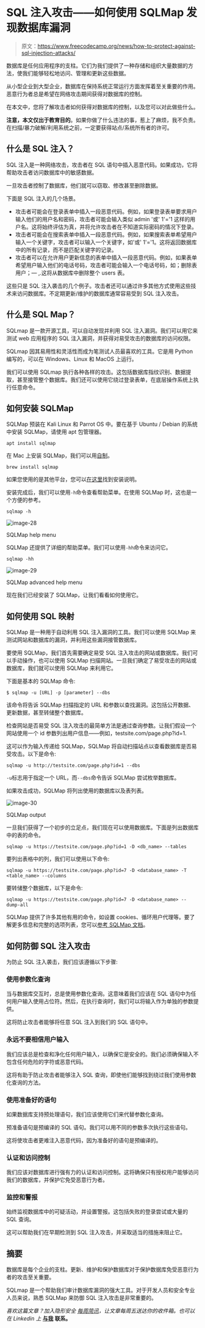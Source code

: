 # SQL 注入攻击——如何使用 SQLMap 发现数据库漏洞

> 原文：<https://www.freecodecamp.org/news/how-to-protect-against-sql-injection-attacks/>

数据库是任何应用程序的支柱。它们为我们提供了一种存储和组织大量数据的方法，使我们能够轻松地访问、管理和更新这些数据。

从小型企业到大型企业，数据库在保持系统正常运行方面发挥着至关重要的作用。恶意行为者总是希望在网络攻击期间获得对数据库的控制。

在本文中，您将了解攻击者如何获得对数据库的控制，以及您可以对此做些什么。

**注意，本文仅出于教育目的**。如果你做了什么违法的事，惹上了麻烦，我不负责。在扫描/暴力破解/利用系统之前，一定要获得站点/系统所有者的许可。

## 什么是 SQL 注入？

SQL 注入是一种网络攻击，攻击者在 SQL 语句中插入恶意代码。如果成功，它将帮助攻击者访问数据库中的敏感数据。

一旦攻击者控制了数据库，他们就可以窃取、修改甚至删除数据。

下面是 SQL 注入的几个场景。

*   攻击者可能会在登录表单中插入一段恶意代码。例如，如果登录表单要求用户输入他们的用户名和密码，攻击者可能会输入类似 admin '或' 1'='1 这样的用户名。这将始终评估为真，并将允许攻击者在不知道实际密码的情况下登录。
*   攻击者可能会在搜索表单中插入一段恶意代码。例如，如果搜索表单希望用户输入一个关键字，攻击者可以输入一个关键字，如'或' 1'='1。这将返回数据库中的所有记录，而不是匹配关键字的记录。
*   攻击者可以在允许用户更新信息的表单中插入一段恶意代码。例如，如果表单希望用户输入他们的电话号码，攻击者可能会输入一个电话号码，如；删除表用户；— ,.这将从数据库中删除整个 users 表。

这些只是 SQL 注入袭击的几个例子。攻击者还可以通过许多其他方式使用这些技术来访问数据库。不定期更新/维护的数据库通常容易受到 SQL 注入攻击。

## 什么是 SQL Map？

SQLmap 是一款开源工具，可以自动发现并利用 SQL 注入漏洞。我们可以用它来测试 web 应用程序的 SQL 注入漏洞，并获得对易受攻击的数据库的访问权限。

SQLmap 因其易用性和灵活性而成为笔测试人员最喜欢的工具。它是用 Python 编写的，可以在 Windows、Linux 和 MacOS 上运行。

我们可以使用 SQLmap 执行各种各样的攻击。这包括数据库指纹识别、数据提取，甚至接管整个数据库。我们还可以使用它绕过登录表单，在底层操作系统上执行任意命令。

## 如何安装 SQLMap

SQLMap 预装在 Kali Linux 和 Parrot OS 中。要在基于 Ubuntu / Debian 的系统中安装 SQLMap，请使用 apt 包管理器。

```
apt install sqlmap
```

在 Mac 上安装 SQLMap，我们可以用[自制](https://brew.sh/)。

```
brew install sqlmap
```

如果您使用的是其他平台，您可以[在这里](https://sqlmap.org/)找到安装说明。

安装完成后，我们可以使用`-h`命令查看帮助菜单。在使用 SQLMap 时，这也是一个方便的参考。

```
sqlmap -h
```

![image-28](img/d3092474cef8ae146ab0fa3dfbb9e368.png)

SQLMap help menu

SQLMap 还提供了详细的帮助菜单。我们可以使用`-hh`命令来访问它。

```
sqlmap -hh
```

![image-29](img/efffc0292d68b87c120a8ce0582d02dc.png)

SQLMap advanced help menu

现在我们已经安装了 SQLMap，让我们看看如何使用它。

## **如何使用 SQL 映射**

SQLMap 是一种用于自动利用 SQL 注入漏洞的工具。我们可以使用 SQLMap 来测试网站和数据库的漏洞，并利用这些漏洞接管数据库。

要使用 SQLMap，我们首先需要确定易受 SQL 注入攻击的网站或数据库。我们可以手动操作，也可以使用 SQLMap 扫描网站。一旦我们确定了易受攻击的网站或数据库，我们就可以使用 SQLMap 来利用它。

下面是基本的 SQLMap 命令:

```
$ sqlmap -u [URL] -p [parameter] --dbs
```

该命令将告诉 SQLMap 扫描指定的 URL 和参数以查找漏洞。这包括公开数据、更新数据，甚至转储整个数据库。

检查网站是否易受 SQL 注入攻击的最简单方法是通过查询参数。让我们假设一个网站使用一个 id 参数列出用户信息——例如，testsite.com/page.php?id=1.

这可以作为输入传递给 SQLMap，SQLMap 将自动扫描站点以查看数据库是否易受攻击。以下是命令:

```
sqlmap -u http://testsite.com/page.php?id=1 --dbs
```

`-u`标志用于指定一个 URL，而`--dbs`命令告诉 SQLMap 尝试枚举数据库。

如果攻击成功，SQLMap 将列出使用的数据库以及表列表。

![image-30](img/a299632a68d2c0ae799a2dbc1b0679d2.png)

SQLMap output

一旦我们获得了一个初步的立足点，我们现在可以使用数据库。下面是列出数据库中的表的命令。

```
sqlmap -u https://testsite.com/page.php?id=1 -D <db_name> --tables
```

要列出表格中的列，我们可以使用以下命令:

```
sqlmap -u https://testsite.com/page.php?id=7 -D <database_name> -T <table_name> --columns
```

要转储整个数据库，以下是命令:

```
sqlmap -u https://testsite.com/page.php?id=7 -D <database_name> --dump-all
```

SQLMap 提供了许多其他有用的命令，如设置 cookies、循环用户代理等。要了解更多信息和完整的选项列表，您可以[参考 SQLMap 文档](https://github.com/sqlmapproject/sqlmap/wiki/Introduction)。

## 如何防御 SQL 注入攻击

为防止 SQL 注入袭击，我们应该遵循以下步骤:

### 使用参数化查询

当与数据库交互时，总是使用参数化查询。这意味着我们应该在 SQL 语句中为任何用户输入使用占位符。然后，在执行查询时，我们可以将输入作为单独的参数提供。

这将防止攻击者能够将任意 SQL 注入到我们的 SQL 语句中。

### 永远不要相信用户输入

我们应该总是检查和净化任何用户输入，以确保它是安全的。我们必须确保输入不包含任何危险的字符或恶意代码。

这将有助于防止攻击者能够注入 SQL 查询，即使他们能够找到绕过我们使用参数化查询的方法。

### 使用准备好的语句

如果数据库支持预处理语句，我们应该使用它们来代替参数化查询。

预准备语句是预编译的 SQL 语句。我们可以用不同的参数多次执行这些语句。

这将使攻击者更难注入恶意代码，因为准备好的语句是预编译的。

### 认证和访问控制

我们应该对数据库进行强有力的认证和访问控制。这将确保只有授权用户能够访问我们的数据库，并保护它免受恶意行为者。

### 监控和警报

始终监视数据库中的可疑活动，并设置警报。这包括失败的登录尝试或大量的 SQL 查询。

这可以帮助我们在早期检测到 SQL 注入攻击，并采取适当的措施来阻止它。

## 摘要

数据库是每个企业的支柱。更新、维护和保护数据库对于保护数据库免受恶意行为者的攻击至关重要。

SQLmap 是一个帮助我们审计数据库漏洞的强大工具。对于开发人员和安全专业人员来说，熟悉 SQLMap 来防御 SQL 注入攻击是非常重要的。

**喜欢这篇文章？加入隐形安全* *[每周简讯](https://stealthsecurity.io/)，让文章每周五送达你的收件箱。也可以在 Linkedin 上** [**与我**](https://www.linkedin.com/in/manishmshiva/) **联系。**
